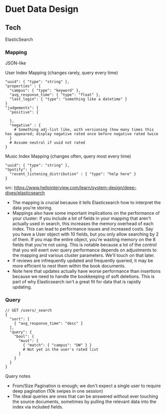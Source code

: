 # Duet Data Design

## Tech
ElasticSearch

### Mapping
JSON-like

User Index Mapping (changes rarely, query every time)
```
"uuid": { "type": "string" },
"properties" : {
  "campus": { "type": "keyword" },
  "avg_response_time": { "type": "float" },
  "last_login": { "type": "something like a datetime" }
}
"judgements": {
  "positive": {
  
  },
  "negative" : {
    # Something adj-list like, with versioning (how many times this has appeared; display negative rated once before negative rated twice
  }
  # Assume neutral if uuid not rated
}
```

Music Index Mapping (changes often, query most every time)
```
"uuid": { "type": "string" },
"Spotify": {
  "recent_listening_distribution" : { "type": "help here" }
}
```
src: https://www.hellointerview.com/learn/system-design/deep-dives/elasticsearch 
* The mapping is crucial because it tells Elasticsearch how to interpret the data you're storing. 
* Mappings also have some important implications on the performance of your cluster: if you include a lot of fields in your mapping that aren't actually used in search, this increases the memory overhead of each index. This can lead to performance issues and increased costs. Say you have a User object with 10 fields, but you only allow searching by 2 of them. If you map the entire object, you're wasting memory on the 8 fields that you're not using. This is notable because a lot of the control that you will exert over query performance depends on adjustments to the mapping and various cluster parameters. We'll touch on that later.
* If reviews are infrequently updated and frequently queried, it may be more efficient to nest them within the book documents.
* Note here that updates actually have worse performance than insertions because we need to handle the bookkeeping of soft deletions. This is part of why Elasticsearch isn't a great fit for data that is rapidly updating.

### Query

```
// GET /users/_search
{
  "sort": [
    { "avg_response_time": "desc" }
  ],
  "query": {
    "bool": {
      "must": [
        { "match": { "campus": "UW" } }
        # Not yet in the user's rated list
      ]
    }
  }
}
```
Query notes
* From/Size Pagination is enough; we don't expect a single user to require deep pagination (10k swipes in one session)
* The ideal queries are ones that can be answered without ever touching the source documents, sometimes by pulling the relevant data into the index via included fields.
